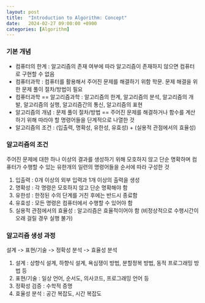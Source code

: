 ```yaml
---
layout: post
title:  "Introduction to Algorithm: Concept"
date:   2024-02-27 09:00:00 +0900
categories: [Algorithm]
---
```


### 기본 개념   
- 컴퓨터의 한계 : 알고리즘의 존재 여부에 따라 알고리즘이 존재하지 않으면 컴퓨터로 구현할 수 없음   
- 컴퓨터과학 : 컴퓨터를 활용해서 주어진 문제를 해결하기 위함 학문. 문제 해결을 위한 문제 풀이 절차/방법이 필요   
- 컴퓨터과학 == 알고리즘과학 : 알고리즘의 한계, 알고리즘의 분석, 알고리즘의 개발, 알고리즘의 실행, 알고리즘간의 통신, 알고리즘의 표현   
- 알고리즘의 개념 : 문제 풀이 절차/방법 == 주어진 문제를 해결하거나 함수를 계산하기 위해 따라야 할 명령어들을 단계적으로 나열한 것   
- 알고리즘의 조건 : (입출력, 명확성, 유한성, 유효성) + (실용적 관점에서의 효율성)   
   
### 알고리즘의 조건   
주어진 문제에 대한 하나 이상의 결과를 생성하기 위해 모호하지 않고 단순 명확하며 컴퓨터가 수행할 수 있는 유한개의 일련의 명령어들을 순서에 따라 구성한 것   
1. 입출력 : 0개 이상의 외부 입력과 1개 이상의 출력을 생성   
2. 명확성 : 각 명령은 모호하지 않고 단순 명확해야 함   
3. 유한성 : 한정된 수의 단계를 거친 후에는 반드시 종료함   
4. 유효성 : 모든 명령은 컴퓨터에서 수행할 수 있어야 함   
5. 실용적 관점에서의 효율성 : 알고리즘은 효율적이어야 함 (비정상적으로 수행시간이 오래 걸릴 경우 실행 불가)   
   
### 알고리즘 생성 과정   
설계 -> 표현/기술 -> 정확성 분석 -> 효율성 분석   
1. 설계 : 상향식 설계, 하향식 설계, 욕심쟁이 방법, 분할정복 방법, 동적 프로그래밍 방법 등   
2. 표현/기술 : 일상 언어, 순서도, 의사코드, 프로그래밍 언어 등   
3. 정확성 검증 : 수학적 증명   
4. 효율성 분석 : 공간 복잡도, 시간 복잡도   
